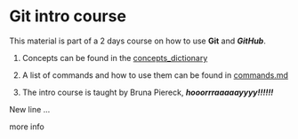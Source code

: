 # Git intro course

This material is part of a 2 days course on how to use **Git** and ***GitHub***.

1. Concepts can be found in the [concepts_dictionary](./concepts_dictionary.md)

2. A list of commands and how to use them can be found in [commands.md](./commands.md)

3. The intro course is taught by Bruna Piereck, ***hooorrraaaaayyyy!!!!!!***

New line ...

more info